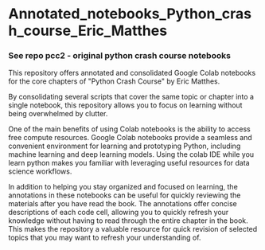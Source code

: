 # Annotated_notebooks_Python_crash_course_Eric_Matthes
### See repo pcc2 - original python crash course notebooks

This repository offers annotated and consolidated Google Colab notebooks for the core chapters of "Python Crash Course" by Eric Matthes. 

By consolidating several scripts that cover the same topic or chapter into a single notebook, this repository allows you to focus on learning without being overwhelmed by clutter. 

One of the main benefits of using Colab notebooks is the ability to access free compute resources. Google Colab notebooks provide a seamless and convenient environment for learning and prototyping Python, including machine learning and deep learning models. Using the colab IDE while you learn python makes you familiar with leveraging useful resources for data science workflows. 

In addition to helping you stay organized and focused on learning, the annotations in these notebooks can be useful for quickly reviewing the materials after you have read the book. The annotations offer concise descriptions of each code cell, allowing you to quickly refresh your knowledge without having to read through the entire chapter in the book. This makes the repository a valuable resource for quick revision of selected topics that you may want to refresh your understanding of.
